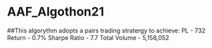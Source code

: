 # AAF_Algothon21

##This algorythm adopts a pairs trading stratergy to achieve:
    PL - 732
    Return - 0.7%
    Sharpe Ratio - 7.7
    Total Volume - 5,158,052
